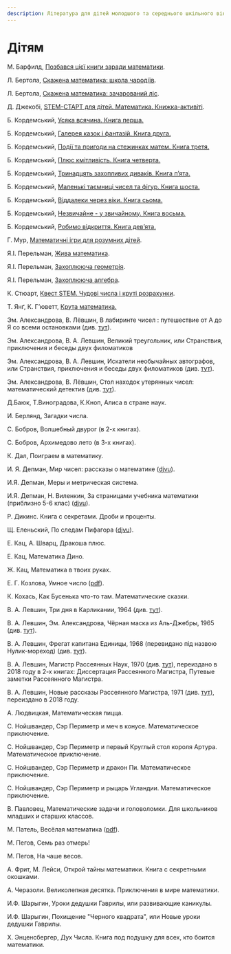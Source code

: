 ```yaml
---
description: Література для дітей молодшого та середнього шкільного віку
---
```


# Дітям

М. Барфилд, [Позбався цієї книги заради математики](https://bookclub.ua/catalog/books/learning/pozbavsya-ciieyi-knigi-zaradi-matematiki).

Л. Бертола, [Скажена математика: школа чародіїв](https://bookclub.ua/catalog/books/childbooks_7_12_years/skajena-matematika-shkola-charodiyiv).

Л. Бертола, [Скажена математика: зачарований ліс](https://bookclub.ua/catalog/books/childbooks_7_12_years/skajena-matematika-zacharovaniy-lis).

Д. Джекобі, [STEM-СТАРТ для дітей. Математика. Книжка-активіті](https://www.ranok.com.ua/ru/info-stemstart-dlya-ditej-matematika-knizhkaaktiviti-27487.html). 

Б. Кордемський, [Усяка всячина. Книга перша.](https://bohdan-books.com/catalog/book/103853/)

Б. Кордемський, [Галерея казок і фантазій. Книга друга.](https://bohdan-books.com/catalog/book/99318/)

Б. Кордемський, [Події та пригоди на стежинках матем. Книга третя.](https://bohdan-books.com/catalog/book/103025/)

Б. Кордемський, [Плюс кмітливість. Книга четверта.](https://bohdan-books.com/catalog/book/103002/)

Б. Кордемський, [Тринадцять захопливих диваків. Книга п’ята.](https://bohdan-books.com/catalog/book/103562/)

Б. Кордемський, [Маленькі таємниці чисел та фігур. Книга шоста.](https://bohdan-books.com/catalog/book/102353/)

Б. Кордемський, [Віддалеки через віки. Книга сьома.](https://bohdan-books.com/catalog/book/99204/)

Б. Кордемський, [Незвичайне - у звичайному. Книга восьма.](https://bohdan-books.com/catalog/book/102722/)

Б. Кордемський, [Робимо відкриття. Книга дев’ята.](https://bohdan-books.com/catalog/book/103227/)

Г. Мур, [Математичні ігри для розумних дітей](https://bookclub.ua/catalog/books/childbooks_7_12_years/matematichni-igri-dlya-rozumnih-ditey).

Я.І. Перельман, [Жива математика](https://bohdan-books.com/catalog/book/130766/).

Я.І. Перельман, [Захоплююча геометрія](https://bohdan-books.com/catalog/book/101856/).

Я.І. Перельман, [Захоплююча алгебра](https://bohdan-books.com/catalog/book/101854/).

К. Стюарт, [Квест STEM. Чудові числа і круті розрахунки](https://shop.talantbooks.com.ua/uk/catalog-ukr/navchaln-posbniki/kvest-stem/matematyka-chudovi-chysla-kruti-rozrahunky/). 

Т. Янґ, К. Г’юветт, [Крута математика.](https://mybookshelf.com.ua/kruta-matematika-trejsi-yan-i-kejti-gyuvett/p2073)



Эм. Александрова, В. Лёвшин, В лабиринте чисел : путешествие от А до Я со всеми остановками \(див. [тут](https://royallib.com/book/aleksandrova_emiliya/v_labirinte_chisel.html)\).

Эм. Александрова, В. А. Левшин, Великий треугольник, или Странствия, приключения и беседы двух филоматиков

Эм. Александрова, В. А. Левшин, Искатели необычайных автографов, или Странствия, приключения и беседы двух филоматиков \(див. [тут](https://bookscafe.net/book/iskateli_neobychaynyh_avtografov-153513.html)\).

Эм. Александрова, В. Лёвшин, Стол находок утерянных чисел: математический детектив \(див. [тут](https://bookscafe.net/book/aleksandrova_emiliya-stol_nahodok_uteryannyh_chisel-163665.html)\).

Д.Баюк, Т.Виноградова, К.Кноп, Алиса в стране наук.

И. Берлянд, Загадки числа.

С. Бобров, Волшебный двурог \(в 2-х книгах\).

С. Бобров, Архимедово лето \(в 3-х книгах\).

К. Дал, Поиграем в математику.

И. Я. Депман, Мир чисел: рассказы о математике \([djvu](http://pyrkov-professor.ru/Portals/0/Mediateka/School/depman_i_ya_rasskazy_o_matematike.djvu)\).

И.Я. Депман, Меры и метрическая система.

И.Я. Депман, Н. Виленкин, За страницами учебника математики \(приблизно 5-6 клас\) \([djvu](https://1lib.eu/dl/2847279/97dbaa)\).

Р. Дикинс. Книга с секретами. Дроби и проценты.

Щ. Еленьский, По следам Пифагора \([djvu](https://sheba.spb.ru/s/knigi/pifagor-zanimat-1961.djvu)\).

Е. Кац, А. Шварц, Дракоша плюс.

Е. Кац, Математика Дино.

Ж. Кац, Математика в твоих руках.

Е. Г. Козлова, Умное число \([pdf](https://math.ru/lib/files/pdf/Umnoe_chislo.pdf)\).

К. Кохась, Как Бусенька что-то там. Математические сказки.

В. А. Левшин, Три дня в Карликании, 1964 \(див. [тут](https://royallib.com/book/levshin_vladimir/tri_dnya_v_karlikanii.html)\).

В. А. Левшин, Эм. Александрова, Чёрная маска из Аль-Джебры, 1965 \(див. [тут](https://royallib.com/book/levshin_vladimir/chernaya_maska_iz_al_dgebri.html)\).

В. А. Левшин, Фрегат капитана Единицы, 1968 \(перевидано під назвою Нулик-мореход\) \(див. [тут](https://royallib.com/book/levshin_vladimir/fregat_kapitana_edinitsi.html)\).

В. А. Левшин, Магистр Рассеянных Наук, 1970  \(див. [тут](https://royallib.com/book/levshin_vladimir/magistr_rasseyannih_nauk.html)\), переиздано в 2018 году в 2-х книгах: Диссертация Рассеянного Магистра, Путевые заметки Рассеянного Магистра.

В. А. Левшин, Новые рассказы Рассеянного Магистра, 1971 \(див. [тут](https://royallib.com/book/levshin_vladimir/novie_rasskazi_rasseyannogo_magistra.html)\), переиздано в 2018 году.

А. Людвицкая, Математическая пицца.

С. Нойшвандер, Сэр Периметр и меч в конусе.  Математическое приключение.

С. Нойшвандер, Сэр Периметр и первый Круглый стол короля Артура. Математическое приключение.

С. Нойшвандер, Сэр Периметр и дракон Пи.  Математическое приключение.

С. Нойшвандер, Сэр Периметр и рыцарь Угландии.  Математическое приключение.

В. Павловец, Математические задачи и головоломки. Для школьников младших и старших классов.

М. Патель, Весёлая математика \([pdf](https://yadi.sk/i/WBEKefjxuq5mz)\).

М. Пегов, Семь раз отмерь!

М. Пегов, На чаше весов.

А. Фрит, М. Лейси, Открой тайны математики. Книга с секретными окошками.

А. Черазоли. Великолепная десятка. Приключения в мире математики.

И.Ф. Шарыгин, Уроки дедушки Гаврилы, или развивающие каникулы.

И.Ф. Шарыгин, Похищение "Черного квадрата", или Новые уроки дедушки Гаврилы.

Х. Энценсбергер, Дух Числа. Книга под подушку для всех, кто боится математики.

